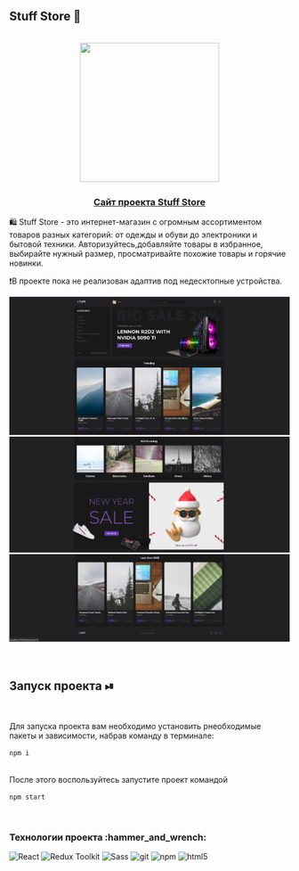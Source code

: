
   ## Stuff Store 🏪
   
  <br/>

  <div align="center">
     <img src="https://media.giphy.com/media/nDL3fBvsJEakWMdPfZ/giphy.gif" width="250" height="250"/>
   <h3><a href="https://jones-davy.github.io/YourMeal-DeliveryService/">Сайт проекта  Stuff Store</a></h3>
  </div>
  
<p>🛍️ Stuff Store - это интернет-магазин с огромным ассортиментом товаров разных категорий: от одежды и обуви до электроники и бытовой техники. Авторизуйтесь,добавляйте товары в избранное, выбирайте нужный размер, просматривайте похожие товары и горячие новинки.</p>
  
❗В проекте пока не реализован адаптив под недесктопные устройства.
 



 <div align="center">
   <img src="https://github.com/Jones-Davy/StuffStore-React/blob/main/src/images/screen-1.png" alt="Превью сайта"/>
   <img src="https://github.com/Jones-Davy/StuffStore-React/blob/main/src/images/screen-2.png" alt="Превью сайта"/>  
   <img src="https://github.com/Jones-Davy/StuffStore-React/blob/main/src/images/screen-3.png" alt="Превью сайта"/>  
</div>

<br/>
<br/>


  
  ## Запуск проекта ⏯

<br/>
<br/>
Для запуска проекта вам необходимо установить рнеобходимые пакеты и зависимости, набрав команду в терминале:

```javascript
npm i
```
<br/>
После этого воспользуйтесь запустите проект командой

```javascript
npm start
```
<br/>

<h3>Технологии проекта :hammer_and_wrench:</h3>
<p>
    <img alt="React" height="30" src="https://img.shields.io/badge/-React-45b8d8?style=flat-square&logo=react&logoColor=white" />
    <img alt="Redux Toolkit" height="30" src="https://img.shields.io/badge/-Redux_Toolkit-764ABC?style=flat-square&logo=redux&logoColor=white" />
    <img alt="Sass" height="30" src="https://img.shields.io/badge/-Sass-CC6699?style=flat-square&logo=sass&logoColor=white" />
    <img alt="git" height="30" src="https://img.shields.io/badge/-Git-F05032?style=flat-square&logo=git&logoColor=white" />
    <img alt="npm" height="30" src="https://img.shields.io/badge/-NPM-CB3837?style=flat-square&logo=npm&logoColor=white" />
    <img alt="html5" height="30" src="https://img.shields.io/badge/-HTML5-E34F26?style=flat-square&logo=html5&logoColor=white" />


</p>
